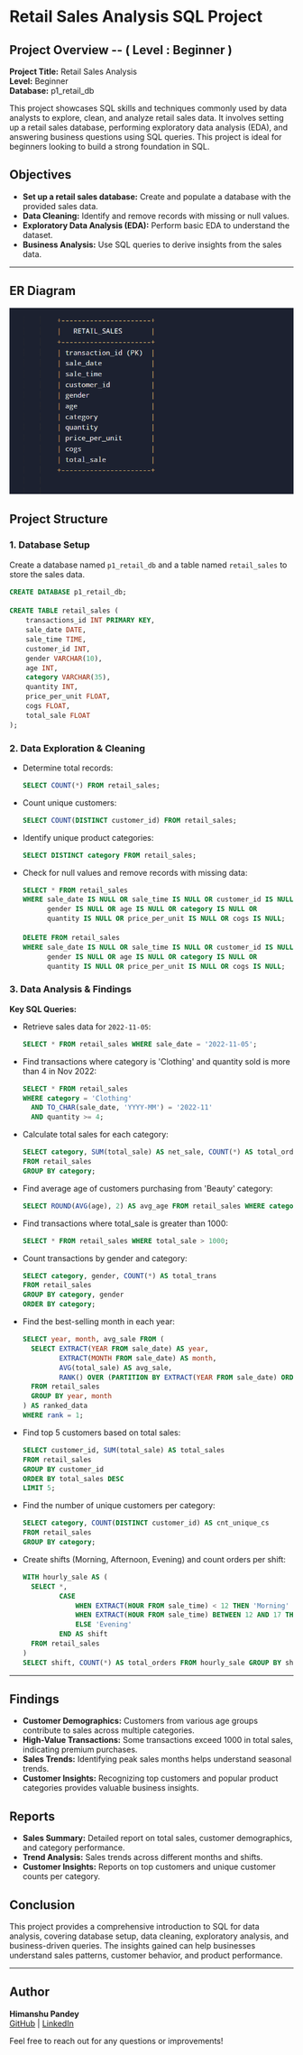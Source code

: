# Retail Sales Analysis SQL Project

## Project Overview -- ( Level : Beginner )

**Project Title:** Retail Sales Analysis  
**Level:** Beginner  
**Database:** p1_retail_db  

This project showcases SQL skills and techniques commonly used by data analysts to explore, clean, and analyze retail sales data. It involves setting up a retail sales database, performing exploratory data analysis (EDA), and answering business questions using SQL queries. This project is ideal for beginners looking to build a strong foundation in SQL.

## Objectives
- **Set up a retail sales database:** Create and populate a database with the provided sales data.
- **Data Cleaning:** Identify and remove records with missing or null values.
- **Exploratory Data Analysis (EDA):** Perform basic EDA to understand the dataset.
- **Business Analysis:** Use SQL queries to derive insights from the sales data.

---
## ER Diagram 
 ![Retail Sales ER Diagram](https://github.com/Himanshu20752005/SQL-Data-Analyst-Journey-/blob/main/Project1%20--%20Retail%20Sales/ER_Diagram.png)

## Project Structure

### 1. Database Setup

Create a database named `p1_retail_db` and a table named `retail_sales` to store the sales data.

```sql
CREATE DATABASE p1_retail_db;

CREATE TABLE retail_sales (
    transactions_id INT PRIMARY KEY,
    sale_date DATE,    
    sale_time TIME,
    customer_id INT,    
    gender VARCHAR(10),
    age INT,
    category VARCHAR(35),
    quantity INT,
    price_per_unit FLOAT,    
    cogs FLOAT,
    total_sale FLOAT
);
```

### 2. Data Exploration & Cleaning

- Determine total records:
  ```sql
  SELECT COUNT(*) FROM retail_sales;
  ```
- Count unique customers:
  ```sql
  SELECT COUNT(DISTINCT customer_id) FROM retail_sales;
  ```
- Identify unique product categories:
  ```sql
  SELECT DISTINCT category FROM retail_sales;
  ```
- Check for null values and remove records with missing data:
  ```sql
  SELECT * FROM retail_sales
  WHERE sale_date IS NULL OR sale_time IS NULL OR customer_id IS NULL OR 
        gender IS NULL OR age IS NULL OR category IS NULL OR 
        quantity IS NULL OR price_per_unit IS NULL OR cogs IS NULL;
  
  DELETE FROM retail_sales
  WHERE sale_date IS NULL OR sale_time IS NULL OR customer_id IS NULL OR 
        gender IS NULL OR age IS NULL OR category IS NULL OR 
        quantity IS NULL OR price_per_unit IS NULL OR cogs IS NULL;
  ```

### 3. Data Analysis & Findings

**Key SQL Queries:**

- Retrieve sales data for `2022-11-05`:
  ```sql
  SELECT * FROM retail_sales WHERE sale_date = '2022-11-05';
  ```
- Find transactions where category is 'Clothing' and quantity sold is more than 4 in Nov 2022:
  ```sql
  SELECT * FROM retail_sales
  WHERE category = 'Clothing'
    AND TO_CHAR(sale_date, 'YYYY-MM') = '2022-11'
    AND quantity >= 4;
  ```
- Calculate total sales for each category:
  ```sql
  SELECT category, SUM(total_sale) AS net_sale, COUNT(*) AS total_orders
  FROM retail_sales
  GROUP BY category;
  ```
- Find average age of customers purchasing from 'Beauty' category:
  ```sql
  SELECT ROUND(AVG(age), 2) AS avg_age FROM retail_sales WHERE category = 'Beauty';
  ```
- Find transactions where total_sale is greater than 1000:
  ```sql
  SELECT * FROM retail_sales WHERE total_sale > 1000;
  ```
- Count transactions by gender and category:
  ```sql
  SELECT category, gender, COUNT(*) AS total_trans
  FROM retail_sales
  GROUP BY category, gender
  ORDER BY category;
  ```
- Find the best-selling month in each year:
  ```sql
  SELECT year, month, avg_sale FROM (
    SELECT EXTRACT(YEAR FROM sale_date) AS year,
           EXTRACT(MONTH FROM sale_date) AS month,
           AVG(total_sale) AS avg_sale,
           RANK() OVER (PARTITION BY EXTRACT(YEAR FROM sale_date) ORDER BY AVG(total_sale) DESC) AS rank
    FROM retail_sales
    GROUP BY year, month
  ) AS ranked_data
  WHERE rank = 1;
  ```
- Find top 5 customers based on total sales:
  ```sql
  SELECT customer_id, SUM(total_sale) AS total_sales
  FROM retail_sales
  GROUP BY customer_id
  ORDER BY total_sales DESC
  LIMIT 5;
  ```
- Find the number of unique customers per category:
  ```sql
  SELECT category, COUNT(DISTINCT customer_id) AS cnt_unique_cs
  FROM retail_sales
  GROUP BY category;
  ```
- Create shifts (Morning, Afternoon, Evening) and count orders per shift:
  ```sql
  WITH hourly_sale AS (
    SELECT *,
           CASE
               WHEN EXTRACT(HOUR FROM sale_time) < 12 THEN 'Morning'
               WHEN EXTRACT(HOUR FROM sale_time) BETWEEN 12 AND 17 THEN 'Afternoon'
               ELSE 'Evening'
           END AS shift
    FROM retail_sales
  )
  SELECT shift, COUNT(*) AS total_orders FROM hourly_sale GROUP BY shift;
  ```

---

## Findings
- **Customer Demographics:** Customers from various age groups contribute to sales across multiple categories.
- **High-Value Transactions:** Some transactions exceed 1000 in total sales, indicating premium purchases.
- **Sales Trends:** Identifying peak sales months helps understand seasonal trends.
- **Customer Insights:** Recognizing top customers and popular product categories provides valuable business insights.

## Reports
- **Sales Summary:** Detailed report on total sales, customer demographics, and category performance.
- **Trend Analysis:** Sales trends across different months and shifts.
- **Customer Insights:** Reports on top customers and unique customer counts per category.

## Conclusion
This project provides a comprehensive introduction to SQL for data analysis, covering database setup, data cleaning, exploratory analysis, and business-driven queries. The insights gained can help businesses understand sales patterns, customer behavior, and product performance.

---

## Author
**Himanshu Pandey**  
[GitHub](https://github.com/Himanshu20752005) | [LinkedIn](https://linkedin.com/in/himanshu-pandey-9419a9276)  

Feel free to reach out for any questions or improvements!
